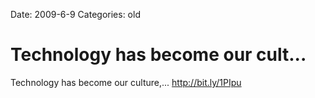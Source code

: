 Date: 2009-6-9
Categories: old

# Technology has become our cult...

Technology has become our culture,... <a href="http://bit.ly/1PIpu" rel="nofollow">http://bit.ly/1PIpu</a>
